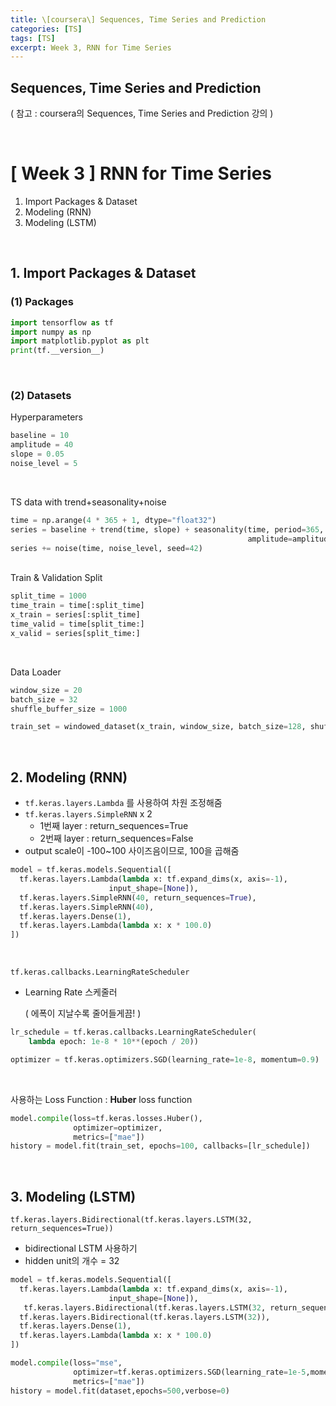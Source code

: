 ```yaml
---
title: \[coursera\] Sequences, Time Series and Prediction
categories: [TS]
tags: [TS]
excerpt: Week 3, RNN for Time Series
---
```


<script src="https://cdn.mathjax.org/mathjax/latest/MathJax.js?config=TeX-AMS-MML_HTMLorMML" type="text/javascript"></script>

## Sequences, Time Series and Prediction

( 참고 : coursera의 Sequences, Time Series and Prediction 강의 )

<br>

# [ Week 3 ] RNN for Time Series

1. Import Packages & Dataset
2. Modeling (RNN)
3. Modeling (LSTM)

<br>

## 1. Import Packages & Dataset

### (1) Packages

```python
import tensorflow as tf
import numpy as np
import matplotlib.pyplot as plt
print(tf.__version__)
```

<br>

### (2) Datasets

Hyperparameters

```python
baseline = 10
amplitude = 40
slope = 0.05
noise_level = 5
```

<br>

TS data with trend+seasonality+noise

```python
time = np.arange(4 * 365 + 1, dtype="float32")
series = baseline + trend(time, slope) + seasonality(time, period=365, 
                                                     amplitude=amplitude)
series += noise(time, noise_level, seed=42)
```

<br>
Train & Validation Split

```python
split_time = 1000
time_train = time[:split_time]
x_train = series[:split_time]
time_valid = time[split_time:]
x_valid = series[split_time:]
```

<br>

Data Loader

```python
window_size = 20
batch_size = 32
shuffle_buffer_size = 1000

train_set = windowed_dataset(x_train, window_size, batch_size=128, shuffle_buffer=shuffle_buffer_size)
```

<br>

## 2. Modeling (RNN)

- `tf.keras.layers.Lambda` 를 사용하여 차원 조정해줌
- `tf.keras.layers.SimpleRNN` x 2
  - 1번째 layer : return_sequences=True
  - 2번째 layer : return_sequences=False
- output scale이 -100~100 사이즈음이므로, 100을 곱해줌

```python
model = tf.keras.models.Sequential([
  tf.keras.layers.Lambda(lambda x: tf.expand_dims(x, axis=-1),
                      input_shape=[None]),
  tf.keras.layers.SimpleRNN(40, return_sequences=True),
  tf.keras.layers.SimpleRNN(40),
  tf.keras.layers.Dense(1),
  tf.keras.layers.Lambda(lambda x: x * 100.0)
])
```

<br>

`tf.keras.callbacks.LearningRateScheduler`

- Learning Rate 스케줄러

  ( 에폭이 지날수록 줄어들게끔! )

```python
lr_schedule = tf.keras.callbacks.LearningRateScheduler(
    lambda epoch: 1e-8 * 10**(epoch / 20))

optimizer = tf.keras.optimizers.SGD(learning_rate=1e-8, momentum=0.9)
```

<br>

사용하는 Loss Function : **Huber** loss function

```python
model.compile(loss=tf.keras.losses.Huber(),
              optimizer=optimizer,
              metrics=["mae"])
history = model.fit(train_set, epochs=100, callbacks=[lr_schedule])
```

<br>

## 3. Modeling (LSTM)

`tf.keras.layers.Bidirectional(tf.keras.layers.LSTM(32, return_sequences=True))`

- bidirectional LSTM 사용하기
- hidden unit의 개수  = 32

```python
model = tf.keras.models.Sequential([
  tf.keras.layers.Lambda(lambda x: tf.expand_dims(x, axis=-1),
                      input_shape=[None]),
   tf.keras.layers.Bidirectional(tf.keras.layers.LSTM(32, return_sequences=True)),
  tf.keras.layers.Bidirectional(tf.keras.layers.LSTM(32)),
  tf.keras.layers.Dense(1),
  tf.keras.layers.Lambda(lambda x: x * 100.0)
])
```

```python
model.compile(loss="mse", 
              optimizer=tf.keras.optimizers.SGD(learning_rate=1e-5,momentum=0.9),
              metrics=["mae"])
history = model.fit(dataset,epochs=500,verbose=0)
```

